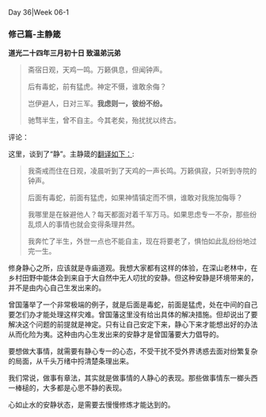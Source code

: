 
Day 36|Week 06-1

### 修己篇-主静箴

**道光二十四年三月初十日 致温弟沅弟**

>斋宿日观，天鸡一鸣。万籁俱息，但闻钟声。
>
>后有毒蛇，前有猛虎。神定不慑，谁敢余侮？
>
>岂伊避人，日对三军。**我虑则一，彼纷不纷。**
>
>驰骛半生，曾不自主。今其老矣，殆扰扰以终古。

评论：

这里，谈到了“静”。主静箴的[翻译如下：](https://wenku.baidu.com/view/55e16fb42dc58bd63186bceb19e8b8f67c1cefab.html):

>我斋戒而住在日观，凌晨听到了天鸡的一声长鸣。万籁俱寂，只听到寺院的钟声。
>
>后面有毒蛇，前面有猛虎，如果神情镇定而不惧，谁敢对我施加侮辱？
>
>我哪里是在躲避他人？每天都面对着千军万马。如果思虑专一不杂，那些纷乱烦人的事情也就会变得条理井然。
>
>我奔忙了半生，外世一点也不能自主，现在将要老了，惧怕如此乱纷纷地过完一生。


修身静心之所，应该就是寺庙道观。我想大家都有这样的体验，在深山老林中，在乡村田野中能体会到来自于大自然中无人叨扰的安静。但这种安静是环境带来的，并不是由内心自己生发出来的。

曾国藩举了一个非常极端的例子，就是后面是毒蛇，前面是猛虎，处在中间的自己要怎们办才能处理这样灾难。曾国藩这里没有给出具体的解决措施。但却说出了要解决这个问题的前提就是神定。只有让自己安定下来，静心下来才能想出好的办法从而化险为夷。这种由内心生发出来的安静才是曾国藩要大力倡导的。

要想做大事情，就需要有静心专一的心态，不受干扰不受外界诱惑去面对纷繁复杂的局面，从千头万绪中捋清楚条理出来。

我们常说，做事有章法，其实就是做事情的人静心的表现。那些做事情东一榔头西一棒槌的，大多都是心思不静的表现。

心如止水的安静状态，是需要去慢慢修炼才能达到的。






